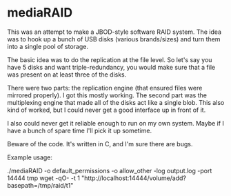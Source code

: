mediaRAID
=========

This was an attempt to make a JBOD-style software RAID system.  The idea was to hook up a bunch of USB disks (various brands/sizes) and turn them into a single pool of storage. 

The basic idea was to do the replication at the file level.  So let's say you have 5 disks and want triple-redundancy, you would make sure that a file was present on at least three of the disks.

There were two parts: the replication engine (that ensured files were mirrored properly).  I got this mostly working.  The second part was the multiplexing engine that made all of the disks act like a single blob.  This also kind of worked, but I could never get a good interface up in front of it.

I also could never get it reliable enough to run on my own system.  Maybe if I have a bunch of spare time I'll pick it up sometime.

Beware of the code.  It's written in C, and I'm sure there are bugs.


Example usage:

./mediaRAID -o default_permissions -o allow_other -log output.log -port 14444 tmp
wget -qO- -t 1 "http://localhost:14444/volume/add?basepath=/tmp/raid/t1"